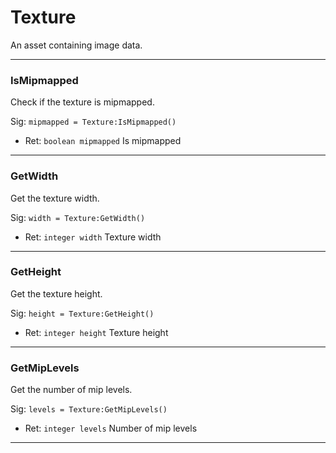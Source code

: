 # Texture

An asset containing image data.

---
### IsMipmapped
Check if the texture is mipmapped.

Sig: `mipmapped = Texture:IsMipmapped()`
 - Ret: `boolean mipmapped` Is mipmapped
---
### GetWidth
Get the texture width.

Sig: `width = Texture:GetWidth()`
 - Ret: `integer width` Texture width
---
### GetHeight
Get the texture height.

Sig: `height = Texture:GetHeight()`
 - Ret: `integer height` Texture height
---
### GetMipLevels
Get the number of mip levels.

Sig: `levels = Texture:GetMipLevels()`
 - Ret: `integer levels` Number of mip levels
---
